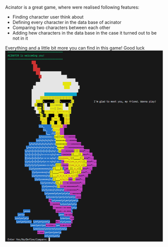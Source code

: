Acinator is a great game, where were realised following features:
* Finding character user think about
* Defining every character in the data base of acinator
* Comparing two characters between each other
* Adding hew characters in the data base in the case it turned out to be not in it

Everything and a little bit more you can find in this game!
Good luck
![alt text](image.png)